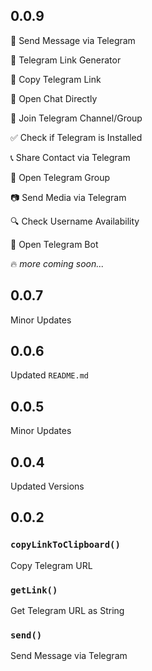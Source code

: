 ## 0.0.9
📨 Send Message via Telegram

🔗 Telegram Link Generator

📌 Copy Telegram Link

💬 Open Chat Directly

📢 Join Telegram Channel/Group

✅ Check if Telegram is Installed

📞 Share Contact via Telegram

👥 Open Telegram Group

📷 Send Media via Telegram

🔍 Check Username Availability

🤖 Open Telegram Bot

🔥 _more coming soon..._

## 0.0.7
Minor Updates
## 0.0.6
Updated `README.md`
## 0.0.5
Minor Updates
## 0.0.4
Updated Versions
## 0.0.2
### `copyLinkToClipboard()`
Copy Telegram URL 
### `getLink()`
Get Telegram URL as String 
### `send()`
Send Message via Telegram 
